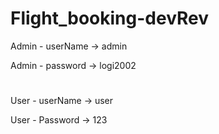 # Flight_booking-devRev
Admin - userName -> admin 

Admin - password -> logi2002
#
User  - userName -> user

User - Password -> 123

